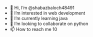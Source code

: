 - 👋 Hi, I’m @shabazbaloch48491
- 👀 I’m interested in web development
- 🌱 I’m currently learning java
- 💞️ I’m looking to collaborate on python
- 📫 How to reach me 10

<!---
shabazbaloch48491/shabazbaloch48491 is a ✨ special ✨ repository because its `README.md` (this file) appears on your GitHub profile.
You can click the Preview link to take a look at your changes.
--->
